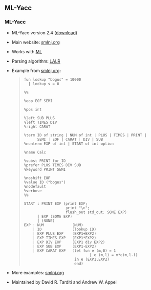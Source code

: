 ## ML-Yacc ##

### ML-Yacc ###

 *  ML-Yacc version 2.4 ([download][])
 *  Main website: [smlnj.org][]
 *  Works with [ML][]
 *  Parsing algorithm: [LALR][]
 *  Example from [smlnj.org][smlnj.org 1]:
    
    > ``````````
    > fun lookup "bogus" = 10000
    >   | lookup s = 0
    > 
    > %%
    > 
    > %eop EOF SEMI
    > 
    > %pos int
    > 
    > %left SUB PLUS
    > %left TIMES DIV
    > %right CARAT
    > 
    > %term ID of string | NUM of int | PLUS | TIMES | PRINT |
    >       SEMI | EOF | CARAT | DIV | SUB
    > %nonterm EXP of int | START of int option
    > 
    > %name Calc
    > 
    > %subst PRINT for ID
    > %prefer PLUS TIMES DIV SUB
    > %keyword PRINT SEMI
    > 
    > %noshift EOF
    > %value ID ("bogus")
    > %nodefault
    > %verbose
    > %%
    > 
    > START : PRINT EXP (print EXP;
    >                    print "\n";
    >                    flush_out std_out; SOME EXP)
    >       | EXP (SOME EXP)
    >       | (NONE)
    > EXP : NUM             (NUM)
    >     | ID              (lookup ID)
    >     | EXP PLUS EXP    (EXP1+EXP2)
    >     | EXP TIMES EXP   (EXP1*EXP2)
    >     | EXP DIV EXP     (EXP1 div EXP2)
    >     | EXP SUB EXP     (EXP1-EXP2)
    >     | EXP CARAT EXP   (let fun e (m,0) = 1
    >                               | e (m,l) = m*e(m,l-1)
    >                        in e (EXP1,EXP2)
    >                        end)
    > ``````````
 *  More examples: [smlnj.org][smlnj.org 2]
 *  Maintained by David R. Tarditi and Andrew W. Appel


[download]: https://www.cs.princeton.edu/~appel/modern/ml/whichver.html
[smlnj.org]: http://www.smlnj.org/doc/ML-Yacc/index.html
[ML]: https://en.wikipedia.org/wiki/ML_%28programming_language%29
[LALR]: https://en.wikipedia.org/wiki/LALR_parser
[smlnj.org 1]: http://www.smlnj.org/doc/ML-Yacc/mlyacc007.html#toc14
[smlnj.org 2]: http://www.smlnj.org/doc/ML-Yacc/mlyacc002.html